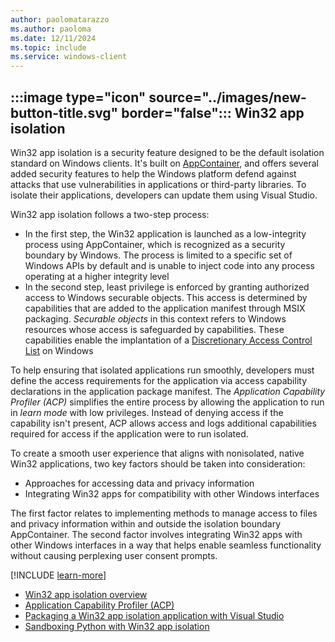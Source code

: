 ```yaml
---
author: paolomatarazzo
ms.author: paoloma
ms.date: 12/11/2024
ms.topic: include
ms.service: windows-client
---
```


## :::image type="icon" source="../images/new-button-title.svg" border="false"::: Win32 app isolation

Win32 app isolation is a security feature designed to be the default isolation standard on Windows clients. It's built on [AppContainer][LINK-1], and offers several added security features to help the Windows platform defend against attacks that use vulnerabilities in applications or third-party libraries. To isolate their applications, developers can update them using Visual Studio.

Win32 app isolation follows a two-step process:

- In the first step, the Win32 application is launched as a low-integrity process using AppContainer, which is recognized as a security boundary by Windows. The process is limited to a specific set of Windows APIs by default and is unable to inject code into any process operating at a higher integrity level
- In the second step, least privilege is enforced by granting authorized access to Windows securable objects. This access is determined by capabilities that are added to the application manifest through MSIX packaging. *Securable objects* in this context refers to Windows resources whose access is safeguarded by capabilities. These capabilities enable the implantation of a [Discretionary Access Control List][LINK-2] on Windows

To help ensuring that isolated applications run smoothly, developers must define the access requirements for the application via access capability declarations in the application package manifest. The *Application Capability Profiler (ACP)* simplifies the entire process by allowing the application to run in *learn mode* with low privileges. Instead of denying access if the capability isn't present, ACP allows access and logs additional capabilities required for access if the application were to run isolated.

To create a smooth user experience that aligns with nonisolated, native Win32 applications, two key factors should be taken into consideration:

- Approaches for accessing data and privacy information
- Integrating Win32 apps for compatibility with other Windows interfaces

The first factor relates to implementing methods to manage access to files and privacy information within and outside the isolation boundary AppContainer. The second factor involves integrating Win32 apps with other Windows interfaces in a way that helps enable seamless functionality without causing perplexing user consent prompts.

[!INCLUDE [learn-more](learn-more.md)]

- [Win32 app isolation overview][LINK-4]
- [Application Capability Profiler (ACP)][LINK-5]
- [Packaging a Win32 app isolation application with Visual Studio][LINK-6]
- [Sandboxing Python with Win32 app isolation][LINK-7]

<!--links-->

[LINK-1]: /windows/win32/secauthz/implementing-an-appcontainer
[LINK-2]: /windows/win32/secauthz/access-control-lists
[LINK-4]: /windows/win32/secauthz/app-isolation-overview
[LINK-5]: /windows/win32/secauthz/app-isolation-capability-profiler
[LINK-6]: /windows/win32/secauthz/app-isolation-packaging-with-vs
[LINK-7]: https://blogs.windows.com/windowsdeveloper/2024/03/06/sandboxing-python-with-win32-app-isolation/
